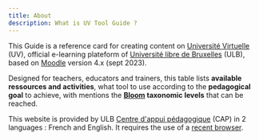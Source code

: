 ```yaml
---
title: About
description: What is UV Tool Guide ?
---
```


This Guide is a reference card for creating content on [Université Virtuelle][UV] (UV), official e-learning plateform of [Université libre de Bruxelles][ULB] (ULB), based on [Moodle](Moodle) version 4.x (sept 2023). 

Designed for teachers, educators and trainers, this table lists **available ressources and activities**, what tool to use according to the **pedagogical goal** to achieve, with mentions the **[Bloom] taxonomic levels** that can be reached.

This website is provided by ULB [Centre d'appui pédagogique][CAP] (CAP) in 2 languages : French and English. It requires the use of a [recent browser][browser].

 [Moodle]: https://moodle.org/
 [bloom]: https://en.wikipedia.org/wiki/Bloom%27s_taxonomy
 [cc]: https://creativecommons.org/licenses/by-nc-sa/4.0/
 [browser]: https://browsehappy.com/
 [nm]: https://blog.martignoni.net/a-propos/
 [UV]: https://uv.ulb.ac.be/
 [CAP]: https://www.ulb.be/fr/l-ulb-et-l-ecole/cap-centre-d-appui-pedagogique
 [ULB]: https://www.ulb.be/
 [Moodle_tool_guide]: https://moodletoolguide.net/en/
